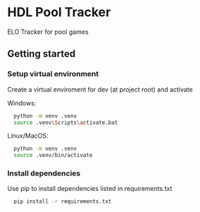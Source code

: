 # HDL Pool Tracker

ELO Tracker for pool games

## Getting started

### Setup virtual environment

Create a virtual enviroment for dev (at project root) and activate

Windows:

```bash
  python -m venv .venv
  source .venv\Scripts\activate.bat
```

Linux/MacOS:

```bash
  python -m venv .venv
  source .venv/bin/activate
```

### Install dependencies

Use pip to install dependencies listed in requirements.txt

```bash
  pip install -r requirements.txt
```
